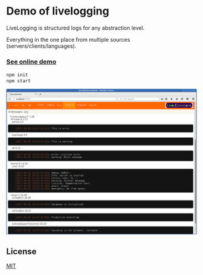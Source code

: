 # Demo of livelogging

LiveLogging is structured logs for any abstraction level.

Everything in the one place from multiple sources (servers/clients/languages).

### [See online demo](http://acpul.org/livelogging-demo) 

```
npm init
npm start
```
![alt text]( https://raw.githubusercontent.com/d08ble/livelogging-demo/73865256/img/screen.png "LiveLogging+LiveComment")


## License

[MIT](https://github.com/d08ble/livelogging/blob/master/LICENSE)
